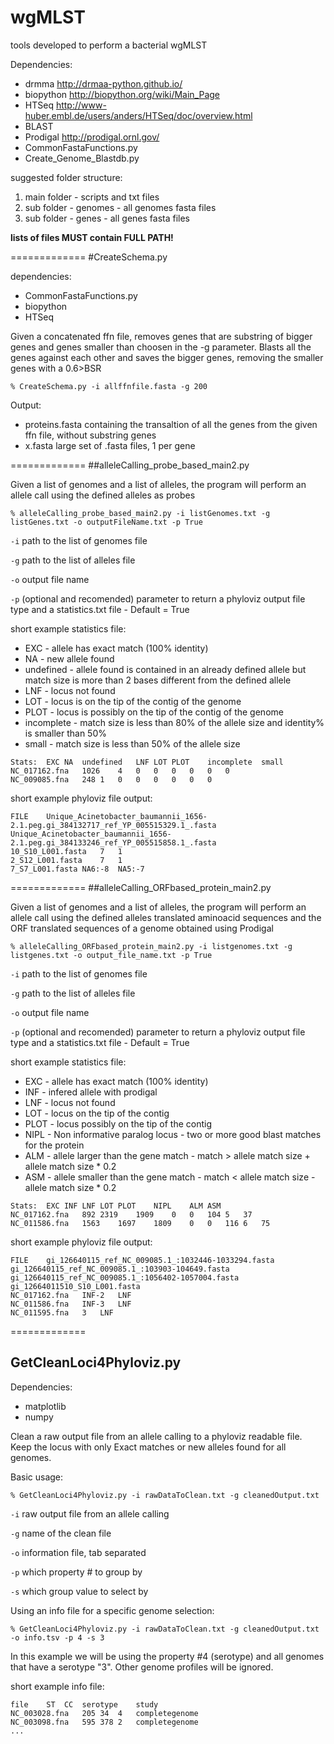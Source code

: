 # wgMLST
tools developed to perform a bacterial wgMLST

Dependencies:
* drmma	http://drmaa-python.github.io/
* biopython http://biopython.org/wiki/Main_Page
* HTSeq http://www-huber.embl.de/users/anders/HTSeq/doc/overview.html
* BLAST
* Prodigal http://prodigal.ornl.gov/
* CommonFastaFunctions.py
* Create_Genome_Blastdb.py


suggested folder structure:

1. main folder - scripts and txt files
 1. sub folder - genomes - all genomes fasta files
 2. sub folder - genes - all genes fasta files

**lists of files MUST contain FULL PATH!**

=============
#CreateSchema.py

dependencies:
* CommonFastaFunctions.py
* biopython
* HTSeq

Given a concatenated ffn file, removes genes that are substring of bigger genes and genes smaller than choosen in the -g parameter. Blasts all the genes against each other and saves the bigger genes, removing the smaller genes with a 0.6>BSR

	% CreateSchema.py -i allffnfile.fasta -g 200
	
Output:

* proteins.fasta containing the transaltion of all the genes from the given ffn file, without substring genes
* x.fasta large set of .fasta files, 1 per gene



=============
##alleleCalling_probe_based_main2.py

Given a list of genomes and a list of alleles, the program will perform an allele call using the defined alleles as probes

	% alleleCalling_probe_based_main2.py -i listGenomes.txt -g listGenes.txt -o outputFileName.txt -p True
	
`-i` path to the list of genomes file

`-g` path to the list of alleles file

`-o` output file name

`-p` (optional and recomended) parameter to return a phyloviz output file type and a statistics.txt file - Default = True

short example statistics file:

* EXC - allele has exact match (100% identity)
* NA - new allele found
* undefined - allele found is contained in an already defined allele but match size is more than 2 bases different from the defined allele
* LNF - locus not found
* LOT - locus is on the tip of the contig of the genome
* PLOT - locus is possibly on the tip of the contig of the genome
* incomplete - match size is less than 80% of the allele size and identity% is smaller than 50%
* small - match size is less than 50% of the allele size
```
Stats:	EXC	NA	undefined	LNF	LOT	PLOT	incomplete	small
NC_017162.fna	1026	4	0	0	0	0	0	0	
NC_009085.fna	248	1	0	0	0	0	0	0	

```
short example phyloviz file output:
```
FILE	Unique_Acinetobacter_baumannii_1656-2.1.peg.gi_384132717_ref_YP_005515329.1_.fasta	Unique_Acinetobacter_baumannii_1656-2.1.peg.gi_384133246_ref_YP_005515858.1_.fasta
10_S10_L001.fasta	7	1
2_S12_L001.fasta	7	1
7_S7_L001.fasta	NA6:-8	NA5:-7
```

=============
##alleleCalling_ORFbased_protein_main2.py

Given a list of genomes and a list of alleles, the program will perform an allele call using the defined alleles translated aminoacid sequences and the ORF translated sequences of a genome obtained using Prodigal

	% alleleCalling_ORFbased_protein_main2.py -i listgenomes.txt -g listgenes.txt -o output_file_name.txt -p True
	
`-i` path to the list of genomes file

`-g` path to the list of alleles file

`-o` output file name

`-p` (optional and recomended) parameter to return a phyloviz output file type and a statistics.txt file - Default = True


short example statistics file:

* EXC - allele has exact match (100% identity)
* INF - infered allele with prodigal
* LNF - locus not found
* LOT - locus on the tip of the contig
* PLOT - locus possibly on the tip of the contig
* NIPL - Non informative paralog locus - two or more good blast matches for the protein
* ALM - allele larger than the gene match - match > allele match size + allele match size * 0.2
* ASM - allele smaller than the gene match - match < allele match size - allele match size * 0.2

```
Stats:	EXC	INF	LNF	LOT	PLOT	NIPL	ALM	ASM
NC_017162.fna	892	2319	1909	0	0	104	5	37	
NC_011586.fna	1563	1697	1809	0	0	116	6	75	
```

short example phyloviz file output:

```
FILE	gi_126640115_ref_NC_009085.1_:1032446-1033294.fasta	gi_126640115_ref_NC_009085.1_:103903-104649.fasta	gi_126640115_ref_NC_009085.1_:1056402-1057004.fasta	gi_12664011510_S10_L001.fasta
NC_017162.fna	INF-2	LNF
NC_011586.fna	INF-3	LNF
NC_011595.fna	3	LNF
```

=============
## GetCleanLoci4Phyloviz.py

Dependencies:
* matplotlib
* numpy

Clean a raw output file from an allele calling to a phyloviz readable file. Keep the locus with only Exact matches or new alleles found for all genomes.

Basic usage:

	% GetCleanLoci4Phyloviz.py -i rawDataToClean.txt -g cleanedOutput.txt
	
`-i` raw output file from an allele calling

`-g` name of the clean file

`-o` information file, tab separated

`-p` which property # to group by

`-s` which group value to select by

Using an info file for a specific genome selection:

	% GetCleanLoci4Phyloviz.py -i rawDataToClean.txt -g cleanedOutput.txt -o info.tsv -p 4 -s 3
	
In this example we will be using the property #4 (serotype) and all genomes that have a serotype "3". Other genome profiles will be ignored.
	
short example info file:

```	
file	ST	CC	serotype	study
NC_003028.fna	205	34	4	completegenome
NC_003098.fna	595	378	2	completegenome
...
```	
